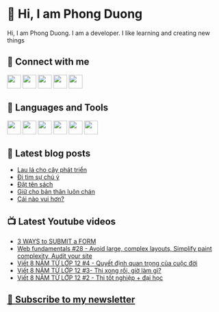 # 👋 Hi, I am Phong Duong

Hi, I am Phong Duong. I am a developer. I like learning and creating new things

## 🔗 Connect with me
[<img height="32" width="32" src="https://cdn.jsdelivr.net/npm/simple-icons@v3/icons/youtube.svg" />](https://www.youtube.com/channel/UCXykqt3V2-9bYXKWZRcH0rA)
[<img height="32" width="32" src="https://cdn.jsdelivr.net/npm/simple-icons@v3/icons/instagram.svg" />](https://www.instagram.com/phongduonglh)
[<img height="32" width="32" src="https://cdn.jsdelivr.net/npm/simple-icons@v3/icons/twitter.svg" />](https://twitter.com/phongduonglh)
[<img height="32" width="32" src="https://cdn.jsdelivr.net/npm/simple-icons@v3/icons/facebook.svg" />](https://www.facebook.com/phongduonglh)
[<img height="32" width="32" src="https://cdn.jsdelivr.net/npm/simple-icons@v3/icons/linkedin.svg" />](https://www.linkedin.com/in/phongduonglh)

## 🧰 Languages and Tools

[<img height="32" width="32" src="https://cdn.jsdelivr.net/npm/simple-icons@v3/icons/javascript.svg" />](javascript)
[<img height="32" width="32" src="https://cdn.jsdelivr.net/npm/simple-icons@v3/icons/html5.svg" />](html5)
[<img height="32" width="32" src="https://cdn.jsdelivr.net/npm/simple-icons@v3/icons/css3.svg" />](css3)
[<img height="32" width="32" src="https://cdn.jsdelivr.net/npm/simple-icons@v3/icons/node-dot-js.svg" />](nodejs)
[<img height="32" width="32" src="https://cdn.jsdelivr.net/npm/simple-icons@v3/icons/react.svg" />](react)
[<img height="32" width="32" src="https://cdn.jsdelivr.net/npm/simple-icons@v3/icons/vue-dot-js.svg" />](vue)

## 📝 Latest blog posts

<!-- BLOG-POST-LIST:START -->
- [Lau lá cho cây phát triển](https://phongduong.dev/blog/2021/04/lau-la-cho-cay-phat-trien/)
- [Đi tìm sự chú ý](https://phongduong.dev/blog/2021/04/di-tim-su-chu-y/)
- [Đặt tên sách](https://phongduong.dev/blog/2021/04/dat-ten-sach/)
- [Giữ cho bản thân luôn chán](https://phongduong.dev/blog/2021/04/giu-cho-ban-than-luon-chan/)
- [Cái nào vui hơn?](https://phongduong.dev/blog/2021/04/cai-nao-vui-hon/)
<!-- BLOG-POST-LIST:END -->

## 📺 Latest Youtube videos

<!-- YOUTUBE-VIDEO-LIST:START -->
- [3 WAYS to SUBMIT a FORM](https://www.youtube.com/watch?v=DRHIsTEOvE0)
- [Web fundamentals #28 - Avoid large, complex layouts, Simplify paint complexity, Audit your site](https://www.youtube.com/watch?v=Y4NOPKJ4IFE)
- [Viết 8 NĂM TỪ LỚP 12 #4 - Quyết định quan trọng của cuộc đời](https://www.youtube.com/watch?v=WcaVcGSDlEk)
- [Viết 8 NĂM TỪ LỚP 12 #3- Thi xong rồi, giờ làm gì?](https://www.youtube.com/watch?v=dHjMShcU85Q)
- [Viết 8 NĂM TỪ LỚP 12 #2 - Thi tốt nghiệp + đại học](https://www.youtube.com/watch?v=AF7gdxfpjno)
<!-- YOUTUBE-VIDEO-LIST:END -->

## [💌 Subscribe to my newsletter](https://koogio.substack.com/)
